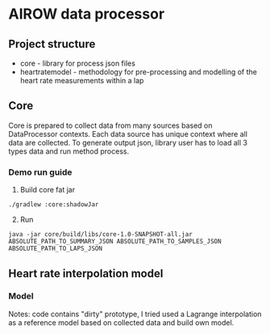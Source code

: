 # AIROW data processor

## Project structure

- core - library for process json files
- heartratemodel -  methodology for pre-processing and modelling of the heart rate measurements within a lap


## Core

Core is prepared to collect data from many sources based on DataProcessor contexts. Each data source has unique context where all data are collected.
To generate output json, library user has to load all 3 types data and run method process.

### Demo run guide

1. Build core fat jar
```
./gradlew :core:shadowJar
```
2. Run
```
java -jar core/build/libs/core-1.0-SNAPSHOT-all.jar ABSOLUTE_PATH_TO_SUMMARY_JSON ABSOLUTE_PATH_TO_SAMPLES_JSON ABSOLUTE_PATH_TO_LAPS_JSON
```

## Heart rate interpolation model

### Model 
Notes: code contains "dirty" prototype, I tried used a Lagrange interpolation as a reference model based on collected data and build own model. 
